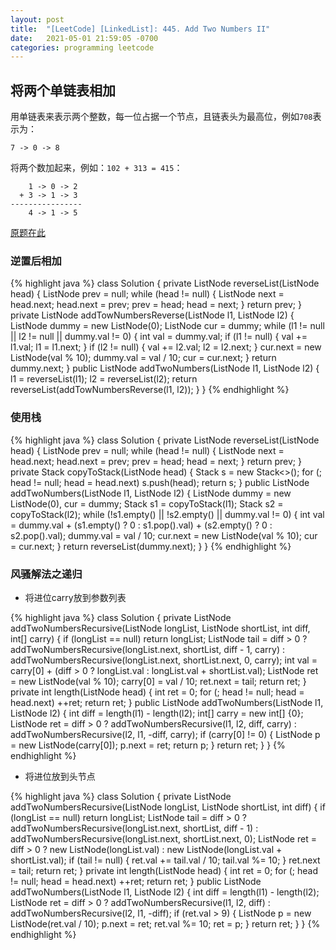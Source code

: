 ```yaml
---
layout: post
title:  "[LeetCode] [LinkedList]: 445. Add Two Numbers II"
date:   2021-05-01 21:59:05 -0700
categories: programming leetcode
---
```

## 将两个单链表相加

用单链表来表示两个整数，每一位占据一个节点，且链表头为最高位，例如`708`表示为：
```
7 -> 0 -> 8
```
将两个数加起来，例如：`102 + 313 = 415`：
```
    1 -> 0 -> 2
  + 3 -> 1 -> 3
----------------
    4 -> 1 -> 5
```
[原题在此][leetcode-445]
### 逆置后相加

{% highlight java %}
class Solution {
    private ListNode reverseList(ListNode head) {
        ListNode prev = null;
        while (head != null) {
            ListNode next = head.next;
            head.next = prev;
            prev = head;
            head = next;
        }
        return prev;
    }
    private ListNode addTowNumbersReverse(ListNode l1, ListNode l2) {
        ListNode dummy = new ListNode(0);
        ListNode cur = dummy;
        while (l1 != null || l2 != null || dummy.val != 0) {
            int val = dummy.val;
            if (l1 != null) {
                val += l1.val;
                l1 = l1.next;
            }
            if (l2 != null) {
                val += l2.val;
                l2 = l2.next;
            }
            cur.next = new ListNode(val % 10);
            dummy.val = val / 10;
            cur = cur.next;
        }
        return dummy.next;
    }
    public ListNode addTwoNumbers(ListNode l1, ListNode l2) {
        l1 = reverseList(l1);
        l2 = reverseList(l2);
        return reverseList(addTowNumbersReverse(l1, l2));
    }
}
{% endhighlight %}
### 使用栈

{% highlight java %}
class Solution {
    private ListNode reverseList(ListNode head) {
        ListNode prev = null;
        while (head != null) {
            ListNode next = head.next;
            head.next = prev;
            prev = head;
            head = next;
        }
        return prev;
    }
    private Stack<ListNode> copyToStack(ListNode head) {
        Stack<ListNode> s = new Stack<>();
        for (; head != null; head = head.next)
            s.push(head);
        return s;
    }
    public ListNode addTwoNumbers(ListNode l1, ListNode l2) {
        ListNode dummy = new ListNode(0), cur = dummy;
        Stack<ListNode> s1 = copyToStack(l1);
        Stack<ListNode> s2 = copyToStack(l2);
        while (!s1.empty() || !s2.empty() || dummy.val != 0) {
            int val = dummy.val + (s1.empty() ? 0 : s1.pop().val) + (s2.empty() ? 0 : s2.pop().val);
            dummy.val = val / 10;
            cur.next = new ListNode(val % 10);
            cur = cur.next;
        }
        return reverseList(dummy.next);
    }
}
{% endhighlight %}

### 风骚解法之递归

 - 将进位carry放到参数列表

  {% highlight java %}
  class Solution {
      private ListNode addTwoNumbersRecursive(ListNode longList, ListNode shortList, int diff, int[] carry) {
          if (longList == null)
              return longList;
          ListNode tail = diff > 0 ? addTwoNumbersRecursive(longList.next, shortList, diff - 1, carry)
                  : addTwoNumbersRecursive(longList.next, shortList.next, 0, carry);
          int val = carry[0] + (diff > 0 ? longList.val : longList.val + shortList.val);
          ListNode ret = new ListNode(val % 10);
          carry[0] = val / 10;
          ret.next = tail;
          return ret;
      }
      private int length(ListNode head) {
          int ret = 0;
          for (; head != null; head = head.next) ++ret;
          return ret;
      }
      public ListNode addTwoNumbers(ListNode l1, ListNode l2) {
          int diff = length(l1) - length(l2);
          int[] carry = new int[] {0};
          ListNode ret = diff > 0 ? addTwoNumbersRecursive(l1, l2, diff, carry) : addTwoNumbersRecursive(l2, l1,   -diff, carry);
          if (carry[0] != 0) {
              ListNode p = new ListNode(carry[0]);
              p.next = ret;
              return p;
          }
          return ret;
      }
  }
  {% endhighlight %}
 - 将进位放到头节点

  {% highlight java %}
  class Solution {
      private ListNode addTwoNumbersRecursive(ListNode longList, ListNode shortList, int diff) {
          if (longList == null)
              return longList;
          ListNode tail = diff > 0 ? addTwoNumbersRecursive(longList.next, shortList, diff - 1)
                  : addTwoNumbersRecursive(longList.next, shortList.next, 0);
          ListNode ret = diff > 0 ? new ListNode(longList.val) : new ListNode(longList.val + shortList.val);
          if (tail != null) {
              ret.val += tail.val / 10;
              tail.val %= 10;
          }
          ret.next = tail;
          return ret;
      }
      private int length(ListNode head) {
          int ret = 0;
          for (; head != null; head = head.next) ++ret;
          return ret;
      }
      public ListNode addTwoNumbers(ListNode l1, ListNode l2) {
          int diff = length(l1) - length(l2);
          ListNode ret = diff > 0 ? addTwoNumbersRecursive(l1, l2, diff) : addTwoNumbersRecursive(l2, l1, -diff);
          if (ret.val > 9) {
              ListNode p = new ListNode(ret.val / 10);
              p.next = ret;
              ret.val %= 10;
              ret = p;
          }
          return ret;
      }
  }
  {% endhighlight %}


[leetcode-445]: https://leetcode.com/problems/add-two-numbers-ii/
